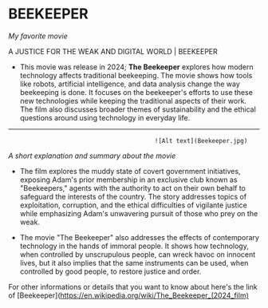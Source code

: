 # BEEKEEPER
  
*My favorite movie*

A JUSTICE FOR THE WEAK AND DIGITAL WORLD | BEEKEEPER
- This movie was release in 2024; **The Beekeeper** explores how modern technology affects traditional beekeeping. The movie shows how tools like robots, artificial intelligence, and data analysis change the way beekeeping is done. It focuses on the beekeeper's efforts to use these new technologies while keeping the traditional aspects of their work. The film also discusses broader themes of sustainability and the ethical questions around using technology in everyday life.
-----------------------------------------------------------------------------------------------------------------------------------
                                             ![Alt text](Beekeeper.jpg)

*A short explanation and summary about the movie*

- The film explores the muddy state of covert government initiatives, exposing Adam's prior membership in an exclusive club known as "Beekeepers," agents with the authority to act on their own behalf to safeguard the interests of the country. The story addresses topics of exploitation, corruption, and the ethical difficulties of vigilante justice while emphasizing Adam's unwavering pursuit of those who prey on the weak.
  
- The movie "The Beekeeper" also addresses the effects of contemporary technology in the hands of immoral people. It shows how technology, when controlled by unscrupulous people, can wreck havoc on innocent lives, but it also implies that the same instruments can be used, when controlled by good people, to restore justice and order.

For other informations or details that you want to know about here's the link of [Beekeeper](https://en.wikipedia.org/wiki/The_Beekeeper_(2024_film)
